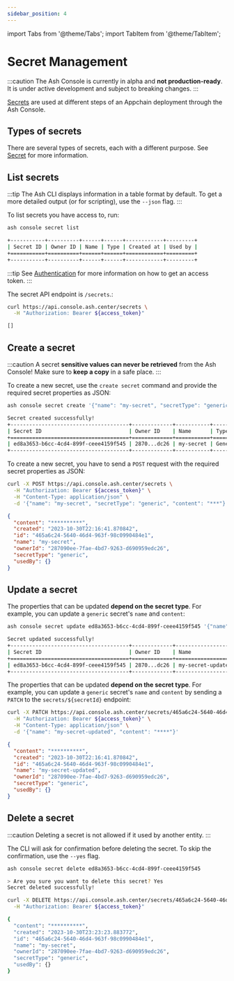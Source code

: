 ```yaml
---
sidebar_position: 4
---
```


import Tabs from '@theme/Tabs';
import TabItem from '@theme/TabItem';

# Secret Management

:::caution
The Ash Console is currently in alpha and **not production-ready**. It is under active development and subject to breaking changes.
:::

[Secrets](/docs/console/glossary#secret) are used at different steps of an Appchain deployment through the Ash Console.

## Types of secrets

There are several types of secrets, each with a different purpose. See [Secret](/docs/console/glossary#secret) for more information.

## List secrets

<Tabs groupId="ash-console-client">
  <TabItem value="ash-cli" label="Using the Ash CLI" default>

:::tip
The Ash CLI displays information in a table format by default. To get a more detailed output (or for scripting), use the `--json` flag.
:::

To list secrets you have access to, run:

```bash title="Command"
ash console secret list
```

```bash title="Output"
+-----------+----------+------+------+------------+---------+
| Secret ID | Owner ID | Name | Type | Created at | Used by |
+===========+==========+======+======+============+=========+
+-----------+----------+------+------+------------+---------+
```

  </TabItem>
  <TabItem value="ash-api" label="Using the Ash Console API">

:::tip
See [Authentication](/docs/console/tutorials/authentication?ash-console-auth-client=ash-api) for more information on how to get an access token.
:::

The secret API endpoint is `/secrets`.:

```bash title="Command"
curl https://api.console.ash.center/secrets \
  -H "Authorization: Bearer ${access_token}"
```

```bash title="Output"
[]
```

  </TabItem>
</Tabs>

## Create a secret

:::caution
A secret **sensitive values can never be retrieved** from the Ash Console! Make sure to **keep a copy** in a safe place.
:::

<Tabs groupId="ash-console-client">
  <TabItem value="ash-cli" label="Using the Ash CLI" default>

To create a new secret, use the `create secret` command and provide the required secret properties as JSON:

```bash title="Command"
ash console secret create '{"name": "my-secret", "secretType": "generic", "content": "***"}'
```

```bash title="Output"
Secret created successfully!
+--------------------------------------+-------------+-----------+---------+------------------+---------+
| Secret ID                            | Owner ID    | Name      | Type    | Created at       | Used by |
+======================================+=============+===========+=========+==================+=========+
| ed8a3653-b6cc-4cd4-899f-ceee4159f545 | 2870...dc26 | my-secret | Generic | 2023-10-30T21:58 | 0       |
+--------------------------------------+-------------+-----------+---------+------------------+---------+
```

</TabItem>
<TabItem value="ash-api" label="Using the Ash Console API">

To create a new secret, you have to send a `POST` request with the required secret properties as JSON:

```bash title="Command"
curl -X POST https://api.console.ash.center/secrets \
  -H "Authorization: Bearer ${access_token}" \
  -H "Content-Type: application/json" \
  -d '{"name": "my-secret", "secretType": "generic", "content": "***"}'
```

```json title="Output"
{
  "content": "**********",
  "created": "2023-10-30T22:16:41.870842",
  "id": "465a6c24-5640-46d4-963f-98c0990484e1",
  "name": "my-secret",
  "ownerId": "287090ee-7fae-4bd7-9263-d690959edc26",
  "secretType": "generic",
  "usedBy": {}
}
```

  </TabItem>
</Tabs>

## Update a secret

<Tabs groupId="ash-console-client">
  <TabItem value="ash-cli" label="Using the Ash CLI" default>

The properties that can be updated **depend on the secret type**. For example, you can update a `generic` secret's `name` and `content`:

```bash title="Command"
ash console secret update ed8a3653-b6cc-4cd4-899f-ceee4159f545 '{"name": "my-secret-updated", "content": "****"}'
```

```bash title="Output"
Secret updated successfully!
+--------------------------------------+-------------+-------------------+---------+------------------+---------+
| Secret ID                            | Owner ID    | Name              | Type    | Created at       | Used by |
+======================================+=============+===================+=========+==================+=========+
| ed8a3653-b6cc-4cd4-899f-ceee4159f545 | 2870...dc26 | my-secret-updated | Generic | 2023-10-30T21:58 | 0       |
+--------------------------------------+-------------+-------------------+---------+------------------+---------+
```

  </TabItem>
  <TabItem value="ash-api" label="Using the Ash Console API">

The properties that can be updated **depend on the secret type**. For example, you can update a `generic` secret's `name` and `content` by sending a `PATCH` to the `secrets/${secretId}` endpoint:

```bash title="Command"
curl -X PATCH https://api.console.ash.center/secrets/465a6c24-5640-46d4-963f-98c0990484e1 \
  -H "Authorization: Bearer ${access_token}" \
  -H "Content-Type: application/json" \
  -d '{"name": "my-secret-updated", "content": "****"}'
```

```json title="Output"
{
  "content": "**********",
  "created": "2023-10-30T22:16:41.870842",
  "id": "465a6c24-5640-46d4-963f-98c0990484e1",
  "name": "my-secret-updated",
  "ownerId": "287090ee-7fae-4bd7-9263-d690959edc26",
  "secretType": "generic",
  "usedBy": {}
}
```

  </TabItem>
</Tabs>

## Delete a secret

:::caution
Deleting a secret is not allowed if it used by another entity.
:::

<Tabs groupId="ash-console-client">
  <TabItem value="ash-cli" label="Using the Ash CLI" default>

The CLI will ask for confirmation before deleting the secret. To skip the confirmation, use the `--yes` flag.

```bash title="Command"
ash console secret delete ed8a3653-b6cc-4cd4-899f-ceee4159f545
```

```bash title="Output"
> Are you sure you want to delete this secret? Yes
Secret deleted successfully!
```

  </TabItem>
  <TabItem value="ash-api" label="Using the Ash Console API">

```bash title="Command"
curl -X DELETE https://api.console.ash.center/secrets/465a6c24-5640-46d4-963f-98c0990484e1 \
  -H "Authorization: Bearer ${access_token}"
```

```bash title="Output"
{
  "content": "**********",
  "created": "2023-10-30T23:23:23.883772",
  "id": "465a6c24-5640-46d4-963f-98c0990484e1",
  "name": "my-secret",
  "ownerId": "287090ee-7fae-4bd7-9263-d690959edc26",
  "secretType": "generic",
  "usedBy": {}
}
```

  </TabItem>
</Tabs>
